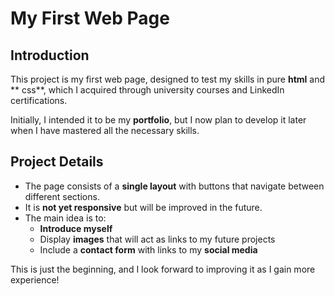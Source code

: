 # My First Web Page  

## Introduction  
This project is my first web page, designed to test my skills in pure **html** and ** css**, which I acquired through university courses and LinkedIn certifications.  

Initially, I intended it to be my **portfolio**, but I now plan to develop it later when I have mastered all the necessary skills.  

## Project Details  
- The page consists of a **single layout** with buttons that navigate between different sections.  
- It is **not yet responsive** but will be improved in the future.  
- The main idea is to:  
  - **Introduce myself**  
  - Display **images** that will act as links to my future projects  
  - Include a **contact form** with links to my **social media**  

This is just the beginning, and I look forward to improving it as I gain more experience!   

